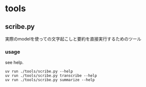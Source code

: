 # tools

## scribe.py

実際のmodelを使っての文字起こしと要約を直接実行するためのツール

### usage

see help.

```shell
uv run ./tools/scribe.py --help
uv run ./tools/scribe.py transcribe --help
uv run ./tools/scribe.py summarize --help
```
